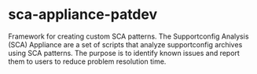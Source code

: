 sca-appliance-patdev
====================

Framework for creating custom SCA patterns. The Supportconfig Analysis (SCA) Appliance are a set of scripts that analyze supportconfig archives using SCA patterns. The purpose is to identify known issues and report them to users to reduce problem resolution time. 
